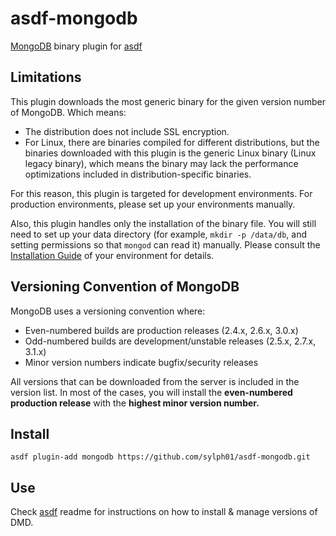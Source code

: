 # asdf-mongodb

[MongoDB](https://www.mongodb.org) binary plugin for [asdf](https://github.com/asdf-vm/asdf)

## Limitations

This plugin downloads the most generic binary for the given version number of MongoDB. Which means:

- The distribution does not include SSL encryption.
- For Linux, there are binaries compiled for different distributions, but the binaries downloaded with this plugin is the generic Linux binary (Linux legacy binary), which means the binary may lack the performance optimizations included in distribution-specific binaries.

For this reason, this plugin is targeted for development environments. For production environments, please set up your environments manually.

Also, this plugin handles only the installation of the binary file. You will still need to set up your data directory (for example, `mkdir -p /data/db`, and setting permissions so that `mongod` can read it) manually. Please consult the [Installation Guide](https://docs.mongodb.org/manual/installation/) of your environment for details.

## Versioning Convention of MongoDB

MongoDB uses a versioning convention where:

- Even-numbered builds are production releases (2.4.x, 2.6.x, 3.0.x)
- Odd-numbered builds are development/unstable releases (2.5.x, 2.7.x, 3.1.x)
- Minor version numbers indicate bugfix/security releases

All versions that can be downloaded from the server is included in the version list. In most of the cases, you will install the **even-numbered production release** with the **highest minor version number.**

## Install

```
asdf plugin-add mongodb https://github.com/sylph01/asdf-mongodb.git
```

## Use

Check [asdf](https://github.com/asdf-vm/asdf) readme for instructions on how to install & manage versions of DMD.
